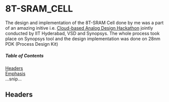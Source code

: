 # 8T-SRAM_CELL
The design and implementation of the 8T-SRAM Cell done by me was a part of an amazing initive i.e. [Cloud-based Analog Design Hackathon](https://www.iith.ac.in/events/2022/02/15/Cloud-Based-Analog-IC-Design-Hackathon/)  jointly conducted by IIT Hyderabad, VSD and Synopsys.
The whole process took place on Synopsys tool and the design implementation was done on 28nm PDK (Process Design Kit) 
##### Table of Contents  
[Headers](#headers)  
[Emphasis](#emphasis)  
...snip...    
<a name="headers"/>
## Headers
